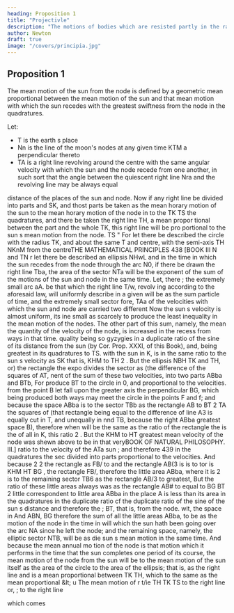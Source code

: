 ```yaml
---
heading: Proposition 1
title: "Projectivle"
description: "The motions of bodies which are resisted partly in the ratio of the velocities, and partly"
author: Newton
draft: true
image: "/covers/principia.jpg"
---
```




## Proposition 1

The mean motion of the sun from the node is defined by a geometric mean proportional between the mean motion of the sun and that mean motion with which the sun recedes with the greatest swiftness from the node in the quadratures.


Let:

- T is the earth s place
- Nn is the line of the moon's nodes at any given time KTM a perpendicular thereto
- TA is a right line revolving around the centre with the same angular velocity with which the sun and
the node recede from one another, in such sort that the angle between the quiescent right line Nra and the revolving line may be always equal

distance of the places of the sun and node.
Now if any right line
be divided into parts
and SK, and thost parts be taken as the
mean horary motion of the sun to the mean horary motion of the node in
to the
TK
TS
the quadratures, and there be taken the right line TH, a mean propor
tional between the part
and the whole TK, this right line will be pro
portional to the sun s mean motion from the node.
TS
&quot;
For
let
there be described the circle
with the radius
TK,
and about the same
T and
centre, with the semi-axis TH
NKnM
from the centreTHE MATHEMATICAL PRINCIPLES
438
[BOOK
III
N
and TN r let there be described an ellipsis NHwL and in the time in
which the sun recedes from the node through the arc N0, if there be drawn
the right line Tba, the area of the sector NTa will be the exponent of the
sum of the motions of the sun and node in the same time. Let, there
;
the extremely small arc aA. be that which the right line T/w, revolv
ing according to the aforesaid law, will uniformly describe in a given
will be as the sum
particle of time, and the extremely small sector
fore,
TAa
of the velocities with which the sun and node are carried two different
Now the sun s velocity is almost uniform, its ine
small as scarcely to produce the least inequality in the
mean motion of the nodes. The other part of this sum, namely, the mean
the
quantity of the velocity of the node, is increased in the recess from
ways
in that time.
quality being so
gyzygies in a duplicate ratio of the sine of its distance from the sun (by
Cor. Prop. XXXI, of this Book), and, being greatest in its quadratures
to TS.
with the sun in K, is in the same ratio to the sun s velocity as
SK
that
is,
KHM to TH
2
.
But the
ellipsis
NBH
TK
and
TH, or) the rectangle
the expo
divides the sector
as (the difference of the squares of
AT,
nent of the sum of these two velocities, into two parts ABba and BTb,
For produce BT to the circle in 0, and
proportional to the velocities.
from the point B let fall upon the greater axis the perpendicular BG,
which being produced both ways may meet the circle in the points F and
f; and because the space ABba is to the sector TBb as the rectangle AB
to
BT
2
TA
the squares of
(that rectangle being equal to the difference of
line A3 is equally cut in T, and unequally in
nnd TB, because the right
ABba
greatest
space
B), therefore when
will be the same as the ratio of the rectangle
the
is
the
of all in K, this ratio
2
.
But the
KHM to HT
greatest
mean
velocity
of the node was shewn above to be in that veryBOOK
OF NATURAL PHILOSOPHY.
III.]
ratio to the velocity of the
ATa
sun
;
and therefore
439
in the quadratures the sec
divided into parts proportional to the velocities.
And because
2
2
the rectangle
as FB/ to
and the rectangle AB(3 is
is to
tor
is
KHM
HT
BG
,
the rectangle FB/, therefore the little area ABba, where it is
2
is
to the remaining sector TB6 as the rectangle AB/3 to
greatest,
But the ratio of these little areas always was as the rectangle AB# to
equal to
BG
BT
2
little
correspondent
to
little area ABba in the place A is less than its
area in the quadratures in the duplicate ratio cf
the duplicate ratio of the sine of the sun s distance
and therefore the
;
BT,
that
is,
from the node.
wit, the space
in
And
ABN,
BG
therefore the
sum
of
all
the little areas
ABba,
to
be as the motion of the node in the time in
will
which the sun hath been going over the arc NA since he left the node;
and the remaining space, namely, the elliptic sector NTB, will be as die
sun s mean motion in the same time. And because the mean annual mo
tion of the node is that motion which it performs in the time that the sun
completes one period of its course, the mean motion of the node from the
sun will be to the mean motion of the sun itself as the area of the circle
to the
area of the ellipsis; that is, as the right line
and
is a mean proportional between
TK
TH, which
to the
same
as the
mean
proportional
&amp;lt;
u
The mean motion of
r
t/ie
TH
TK
TS
to the right line
or,
;
to the right line

which comes



